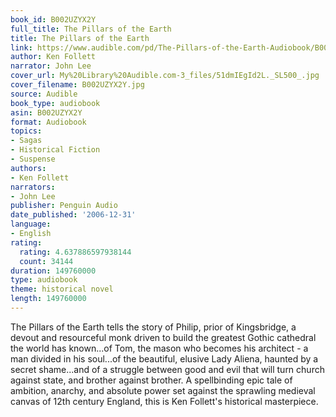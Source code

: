 ```yaml
---
book_id: B002UZYX2Y
full_title: The Pillars of the Earth
title: The Pillars of the Earth
link: https://www.audible.com/pd/The-Pillars-of-the-Earth-Audiobook/B002UZYX2Y
author: Ken Follett
narrator: John Lee
cover_url: My%20Library%20Audible.com-3_files/51dmIEgId2L._SL500_.jpg
cover_filename: B002UZYX2Y.jpg
source: Audible
book_type: audiobook
asin: B002UZYX2Y
format: Audiobook
topics:
- Sagas
- Historical Fiction
- Suspense
authors:
- Ken Follett
narrators:
- John Lee
publisher: Penguin Audio
date_published: '2006-12-31'
language:
- English
rating:
  rating: 4.637886597938144
  count: 34144
duration: 149760000
type: audiobook
theme: historical novel
length: 149760000
---
```

The Pillars of the Earth tells the story of Philip, prior of Kingsbridge, a devout and resourceful monk driven to build the greatest Gothic cathedral the world has known...of Tom, the mason who becomes his architect - a man divided in his soul...of the beautiful, elusive Lady Aliena, haunted by a secret shame...and of a struggle between good and evil that will turn church against state, and brother against brother.
A spellbinding epic tale of ambition, anarchy, and absolute power set against the sprawling medieval canvas of 12th century England, this is Ken Follett's historical masterpiece.

